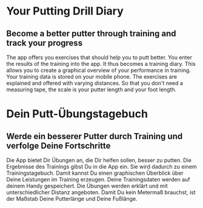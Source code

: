 # Your Putting Drill Diary

## Become a better putter through training and track your progress

The app offers you exercises that should help you to putt better. You enter the results of the training into the app. It thus becomes a training diary. This allows you to create a graphical overview of your performance in training. Your training data is stored on your mobile phone.
The exercises are explained and offered with varying distances.
So that you don't need a measuring tape, the scale is your putter length and your foot length.

# Dein Putt-Übungstagebuch

## Werde ein besserer Putter durch Training und verfolge Deine Fortschritte

Die App bietet Dir Übungen an, die Dir helfen sollen, besser zu putten. Die Ergebnisse des Trainings gibst Du in die App ein. Sie wird dadurch zu einem Trainingstagebuch. Damit kannst Du einen graphischen Überblick über Deine Leistungen im Training erzeugen. Deine Trainingsdaten werden auf deinem Handy gespeichert.
Die Übungen werden erklärt und mit unterschiedlicher Distanz angeboten.
Damit Du kein Metermaß brauchst, ist der Maßstab Deine Putterlänge und Deine Fußlänge.

